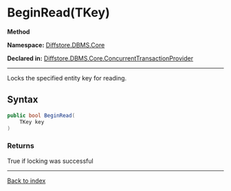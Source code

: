 # BeginRead(TKey)

**Method**

**Namespace:** [Diffstore.DBMS.Core](Diffstore.DBMS.Core.md)

**Declared in:** [Diffstore.DBMS.Core.ConcurrentTransactionProvider<TKey>](Diffstore.DBMS.Core.ConcurrentTransactionProvider{TKey}.md)

------



Locks the specified entity key for reading.


## Syntax

```csharp
public bool BeginRead(
	TKey key
)
```

### Returns

True if locking was successful

------

[Back to index](index.md)